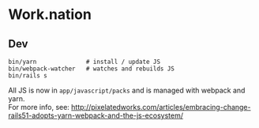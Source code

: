 # Work.nation

## Dev

```
bin/yarn              # install / update JS
bin/webpack-watcher   # watches and rebuilds JS
bin/rails s
```

All JS is now in `app/javascript/packs` and is managed with webpack and yarn.  
For more info, see: http://pixelatedworks.com/articles/embracing-change-rails51-adopts-yarn-webpack-and-the-js-ecosystem/
